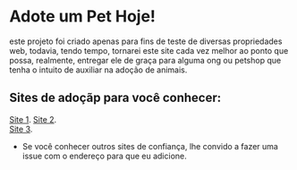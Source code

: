 # Adote um Pet Hoje! #
este projeto foi criado apenas para fins de teste de diversas propriedades web,
todavia, tendo tempo, tornarei este site cada vez melhor ao ponto que possa, realmente,
entregar ele de graça para alguma ong ou petshop que tenha o intuito de auxiliar na
adoção de animais.
## Sites de adoçãp para você conhecer: 

[Site 1](http://www.adoteumgatinho.org.br/como-adotar-um-gatinho0).
[Site 2](http://www.adoteumfocinho.com.br/v1/index.asp?p=8&t=para-adocao#.W2dT7ihKjIU).  
[Site 3](http://www.clubedosviralatas.org.br/adote-a-alegria).

* Se você conhecer outros sites de confiança, lhe convido a fazer uma issue com o endereço para que eu adicione.


